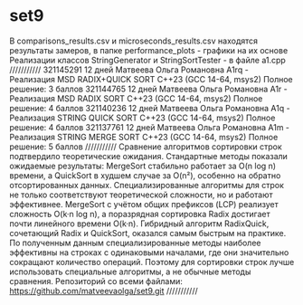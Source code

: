 # set9
В comparisons_results.csv и microseconds_results.csv находятся результаты замеров, в папке performance_plots - графики на их основе
Реализации классов StringGenerator и StringSortTester - в файле a1.cpp
///////////
321145291	12 дней	Матвеева Ольга Романовна	A1rq - Реализация MSD RADIX+QUICK SORT	C++23 (GCC 14-64, msys2)	Полное решение: 3 баллов
321144765	12 дней	Матвеева Ольга Романовна	A1r - Реализация MSD RADIX SORT	C++23 (GCC 14-64, msys2)	Полное решение: 4 баллов
321140236	12 дней	Матвеева Ольга Романовна	A1q - Реализация STRING QUICK SORT	C++23 (GCC 14-64, msys2)	Полное решение: 4 баллов
321137761	12 дней	Матвеева Ольга Романовна	A1m - Реализация STRING MERGE SORT	C++23 (GCC 14-64, msys2)	Полное решение: 5 баллов
///////////
Сравнение алгоритмов сортировки строк подтвердило теоретические ожидания. Стандартные методы показали ожидаемые результаты: MergeSort стабильно работает за O(n log n) времени, а QuickSort в худшем случае за  O(n²), особенно на обратно отсортированных данных.
Специализированные алгоритмы для строк не только соответствуют теоретической сложности, но и работают эффективнее. MergeSort с учётом общих префиксов (LCP) реализует сложность O(k·n log n), а поразрядная сортировка Radix достигает почти линейного времени O(k·n). Гибридный алгоритм RadixQuick, сочетающий Radix и QuickSort, оказался самым быстрым на практике.
По полученным данным специализированные методы наиболее эффективны на строках с одинаковыми началами, где они значительно сокращают количество операций. Поэтому для сортировки строк лучше использовать специальные алгоритмы, а не обычные методы сравнения.
Репозиторий со всеми файлами: https://github.com/matveevaolga/set9.git 
///////////
